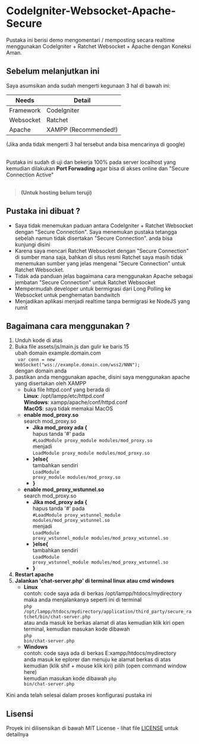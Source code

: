 # CodeIgniter-Websocket-Apache-Secure
Pustaka ini berisi demo mengomentari / memposting secara realtime menggunakan CodeIgniter + Ratchet Websocket + Apache dengan Koneksi Aman.

## Sebelum melanjutkan ini
Saya asumsikan anda sudah mengerti kegunaan 3 hal di bawah ini:

Needs | Detail
--- | ---
Framework | CodeIgniter
Websocket | Ratchet
Apache | XAMPP (Recommended!)

(Jika anda tidak mengerti 3 hal tersebut anda bisa mencarinya di google)<br><br>

Pustaka ini sudah di uji dan bekerja 100% pada server localhost yang kemudian dilakukan <b>Port Forwading</b> agar bisa di akses online dan "Secure Connection Active"<br><br>

> <b>(Untuk hosting belum teruji)</b><br>
## Pustaka ini dibuat ?
* Saya tidak menemukan paduan antara CodeIgniter + Ratchet Websocket dengan "Secure Connection". Saya menemukan pustaka tetangga sebelah namun tidak disertakan "Secure Connection". anda bisa kunjungi disini
* Karena saya mencari Ratchet Websocket dengan "Secure Connection" di sumber mana saja, bahkan di situs resmi Ratchet saya masih tidak menemukan sumber yang jelas mengenai "Secure Connection" untuk Ratchet Websocket.
* Tidak ada panduan jelas bagaimana cara menggunakan Apache sebagai jembatan "Secure Connection" untuk Ratchet Websocket
* Mempermudah developer untuk bermigrasi dari Long Polling ke Websocket untuk penghematan bandwitch
* Menjadikan aplikasi menjadi realtime tanpa bermigrasi ke NodeJS yang rumit

## Bagaimana cara menggunakan ?
1. Unduh kode di atas
2. Buka file assets/js/main.js dan gulir ke baris 15 <br>
    ubah domain example.domain.com <br>
       <code> var conn = new WebSocket("wss://example.domain.com/wss2/NNN"); </code> <br>
    dengan domain anda
3. pastikan anda menggunakan apache, disini saya menggunakan apache yang disertakan oleh XAMPP
    - buka file httpd.conf yang berada di<br>
      <b>Linux</b>: /opt/lampp/etc/httpd.conf<br>
      <b>Windows</b>: xampp/apache/conf/httpd.conf<br>
      <b>MacOS</b>: saya tidak memakai MacOS<br>
    + <b>enable mod_proxy.so</b><br>
      search mod_proxy.so<br>
      - <b>Jika mod_proxy ada {</b><br>
          hapus tanda '#' pada <br>
          <code>#LoadModule proxy_module modules/mod_proxy.so</code><br>
          menjadi <br>
          <code>LoadModule proxy_module modules/mod_proxy.so</code><br>
      - <b>}else{</b><br>
          tambahkan sendiri <br>
          <code>LoadModule proxy_module modules/mod_proxy.so</code><br>
      - <b>}</b><br>
    + <b>enable mod_proxy_wstunnel.so</b><br>
      search mod_proxy.so<br>
      - <b>Jika mod_proxy ada {</b><br>
          hapus tanda '#' pada <br>
          <code>#LoadModule proxy_wstunnel_module modules/mod_proxy_wstunnel.so</code><br>
          menjadi <br>
          <code>LoadModule proxy_wstunnel_module modules/mod_proxy_wstunnel.so</code><br>
      - <b>}else{</b><br>
          tambahkan sendiri <br>
          <code>LoadModule proxy_wstunnel_module modules/mod_proxy_wstunnel.so</code><br>
      - <b>}</b><br>
4. <b>Restart apache</b>
5. <b>Jalankan 'chat-server.php' di terminal linux atau cmd windows</b>
    + <b>Linux</b><br>
    contoh: code saya ada di berkas /opt/lampp/htdocs/mydirectory<br>
    maka anda menjalankanya seperti ini di terminal<br>
    <code>php /opt/lampp/htdocs/mydirectory/application/third_party/secure_ratchet/bin/chat-server.php</code><br>
    atau anda masuk ke berkas alamat di atas kemudian klik kiri open terminal, kemudian masukan kode dibawah<br>
    <code>php bin/chat-server.php</code><br>
    + <b>Windows</b><br>
    contoh: code saya ada di berkas E:xampp/htdocs/mydirectory<br>
    anda masuk ke eplorer dan menuju ke alamat berkas di atas kemudian (klik shif + mouse klik kiri) pilih (open command window here)<br>
    kemudian masukan kode dibawah
    <code>php bin/chat-server.php</code><br>

 Kini anda telah selesai dalam proses konfigurasi pustaka ini

## Lisensi
Proyek ini dilisensikan di bawah MIT License - lihat file [LICENSE](https://github.com/aacassandra/CodeIgniter-Websocket-Apache-Secure/blob/master/LICENSE) untuk detailnya
